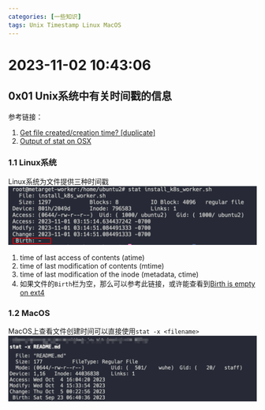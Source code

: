 ```yaml
---
categories: [一些知识]
tags: Unix Timestamp Linux MacOS
---
```

# 2023-11-02 10:43:06
## 0x01 Unix系统中有关时间戳的信息
参考链接：
1. [Get file created/creation time? [duplicate]](https://unix.stackexchange.com/questions/24441/get-file-created-creation-time)
2. [Output of stat on OSX](https://unix.stackexchange.com/questions/175325/output-of-stat-on-osx)
### 1.1 Linux系统
Linux系统为文件提供三种时间戳
![](2023-11-02-10-56-18.png)
1. time of last access of contents (atime)
2. time of last modification of contents (mtime)
3. time of last modification of the inode (metadata, ctime)
4. 如果文件的`Birth`栏为空，那么可以参考此链接，或许能查看到[Birth is empty on ext4](https://unix.stackexchange.com/questions/50177/birth-is-empty-on-ext4/50184#50184)
### 1.2 MacOS
MacOS上查看文件创建时间可以直接使用`stat -x <filename>`
![](2023-11-02-11-15-01.png)